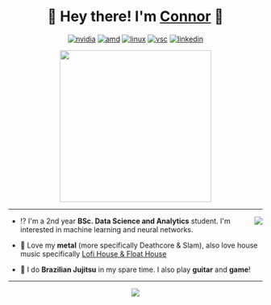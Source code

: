 
<h1 align="center">   
  🍣 Hey there! I'm <a href=https://www.connorData.Science> Connor</a> 🍚 </h1>


<p align="center"><a href="https://www.gigabyte.com/uk/Graphics-Card/GV-N208SGAMINGOC-WHITE-8GD"><img src="https://img.shields.io/badge/NVIDIA-RTX2080S-76B900?style=for-the-badge&amp;logo=nvidia&amp;logoColor=white" alt="nvidia"></a> 
<a href="https://www.amd.com/en/products/cpu/amd-ryzen-7-5800x"><img src="https://img.shields.io/badge/AMD-Ryzen_7_5800X-ED1C24?style=for-the-badge&amp;logo=amd&amp;logoColor=white" alt="amd"></a> <a href="https://ubuntu.com"><img src="https://img.shields.io/badge/Ubuntu-E95420?style=for-the-badge&amp;logo=ubuntu&amp;logoColor=white" alt="linux"></a> 
<a href="https://code.visualstudio.com"><img src="https://img.shields.io/badge/Visual_Studio_Code-0078D4?style=for-the-badge&amp;logo=visual%20studio%20code&amp;logoColor=white" alt="vsc"></a>
<a href="https://www.linkedin.com/in/connorbrook/"><img src="https://img.shields.io/badge/LinkedIn-0077B5?style=for-the-badge&amp;logo=linkedin&amp;logoColor=white" alt="linkedin"></a></p>

<p align="center">
  <img src="https://imgur.com/74Oe9IA.jpeg" height="300"/>
</p>

---

<img align="right" src="https://github-readme-stats.vercel.app/api/top-langs/?username=UP2014372&layout=compact">

- ⁉️  I'm a 2nd year **BSc. Data Science and Analytics** student. I'm interested in machine learning and neural networks.

- 🎼 Love my **metal** (more specifically Deathcore & Slam), also love house music specifically [Lofi House & Float House](https://open.spotify.com/playlist/0lvLQrp4VqEj5cO8dh0p3k?si=0f6912fc93f646db)

- 🥋 I do **Brazilian Jujitsu** in my spare time. I also play **guitar** and **game**!

---

<p align="center">
<a href="https://hits.seeyoufarm.com"><img src="https://hits.seeyoufarm.com/api/count/incr/badge.svg?url=https%3A%2F%2Fgithub.com%2FUP2014372&count_bg=%237E00FF&title_bg=%23555555&icon=&icon_color=%23E7E7E7&title=hits&edge_flat=false"/></a>
</p>
